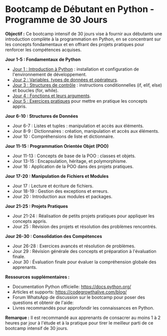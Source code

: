 # Bootcamp de Débutant en Python - Programme de 30 Jours

**Objectif :** Ce bootcamp intensif de 30 jours vise à fournir aux débutants une introduction complète à la programmation en Python, en se concentrant sur les concepts fondamentaux et en offrant des projets pratiques pour renforcer les compétences acquises.

**Jour 1-5 : Fondamentaux de Python**

- [Jour 1 : Introduction à Python](SEMAINE_1/Jour_1.md) : installation et configuration de l'environnement de développement.
- [Jour 2 : Variables, types de données et opérateurs](SEMAINE_1/Jour_2.md).
- [Jour 3 : Structures de contrôle](SEMAINE_1/Jour_3.md) : instructions conditionnelles (if, elif, else) et boucles (for, while).
- [Jour 4 : Fonctions et leurs arguments](SEMAINE_1/Jour_4.md).
- [Jour 5 : Exercices pratiques](SEMAINE_1/Jour_5.md) pour mettre en pratique les concepts appris.

**Jour 6-10 : Structures de Données**
- Jour 6-7 : Listes et tuples : manipulation et accès aux éléments.
- Jour 8-9 : Dictionnaires : création, manipulation et accès aux éléments.
- Jour 10 : Compréhensions de liste et dictionnaire.

**Jour 11-15 : Programmation Orientée Objet (POO)**
- Jour 11-13 : Concepts de base de la POO : classes et objets.
- Jour 13-15 : Encapsulation, héritage, et polymorphisme.
- Jour 16 : Application de la POO dans des projets pratiques.

**Jour 17-20 : Manipulation de Fichiers et Modules**
- Jour 17 : Lecture et écriture de fichiers.
- Jour 18-19 : Gestion des exceptions et erreurs.
- Jour 20 : Introduction aux modules et packages.

**Jour 21-25 : Projets Pratiques**
- Jour 21-24 : Réalisation de petits projets pratiques pour appliquer les concepts appris.
- Jour 25 : Révision des projets et résolution des problèmes rencontrés.

**Jour 26-30 : Consolidation des Compétences**
- Jour 26-28 : Exercices avancés et résolution de problèmes.
- Jour 29 : Révision générale des concepts et préparation à l'évaluation finale.
- Jour 30 : Évaluation finale pour évaluer la compréhension globale des apprenants.

**Ressources supplémentaires :**
- Documentation Python officielle: https://docs.python.org/
- Articles et supports: https://codegrowthalive.com/blog/
- Forum WhatsApp de discussion sur le bootcamp pour poser des questions et obtenir de l'aide: 
- Livres recommandés pour approfondir les connaissances en Python.

**Remarque :** Il est recommandé aux apprenants de consacrer au moins 1 à 2 heures par jour à l'étude et à la pratique pour tirer le meilleur parti de ce bootcamp intensif de 30 jours.
